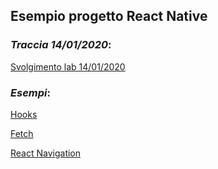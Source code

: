 ## Esempio progetto React Native

### *Traccia 14/01/2020*:

[Svolgimento lab 14/01/2020](Svolgimento_14_01_2020.md)

### *Esempi*:

[Hooks](Hooks.md)

[Fetch](Fetch.md)

[React Navigation](ReactNavigation.md)
